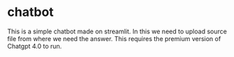 # chatbot
This is a simple chatbot made on streamlit. In this we need to upload source file from where we need the answer. This requires the premium version of Chatgpt 4.0 to run. 
